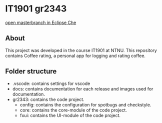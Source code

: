 # IT1901 gr2343

[open masterbranch in Eclipse Che](https://che.stud.ntnu.no/#https://gitlab.stud.idi.ntnu.no/it1901/groups-2023/gr2343/gr2343/-/tree/master?new)

## About
This project was developed in the course IT1901 at NTNU.
This repository contains Coffee rating, a personal app for logging and rating coffee.
## Folder structure
- .vscode:
contains settings for vscode
- docs:
contains documentation for each release and images used for documentation.
- gr2343:
contains the code project.
    - config:
    contains the configuration for spotbugs and checkstyle.
    - core: 
    contains the core-module of the code project. 
    - fxui:
    contains the UI-module of the code project.